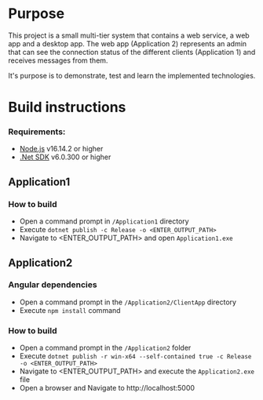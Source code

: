 # Purpose
This project is a small multi-tier system that contains a web service, a web app and a desktop app.
The web app (Application 2) represents an admin that can see the connection status of the different clients (Application 1) and receives messages from them.

It's purpose is to demonstrate, test and learn the implemented technologies.

# Build instructions
### Requirements:
- [Node.js](https://nodejs.org/en/download/) v16.14.2 or higher
- [.Net SDK](https://dotnet.microsoft.com/en-us/download/dotnet/6.0) v6.0.300 or higher


## Application1

### How to build
- Open a command prompt in `/Application1` directory
- Execute `dotnet publish -c Release -o <ENTER_OUTPUT_PATH>`
- Navigate to <ENTER_OUTPUT_PATH> and open `Application1.exe`


## Application2

### Angular dependencies
- Open a command prompt in the `/Application2/ClientApp` directory
- Execute `npm install` command

### How to build
- Open a command prompt in the `/Application2` folder
- Execute `dotnet publish -r win-x64 --self-contained true -c Release -o <ENTER_OUTPUT_PATH>`
- Navigate to <ENTER_OUTPUT_PATH> and execute the `Application2.exe` file
- Open a browser and Navigate to http://localhost:5000
